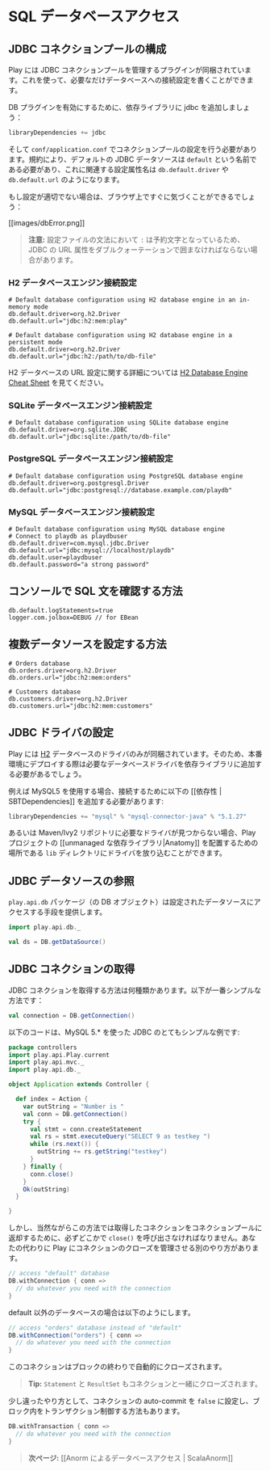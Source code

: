 <!--- Copyright (C) 2009-2013 Typesafe Inc. <http://www.typesafe.com> -->
<!--
# Accessing an SQL database
-->
# SQL データベースアクセス

<!--
## Configuring JDBC connection pools
-->
## JDBC コネクションプールの構成

<!--
Play provides a plug-in for managing JDBC connection pools. You can configure as many databases as you need.
-->
Play には JDBC コネクションプールを管理するプラグインが同梱されています。これを使って、必要なだけデータベースへの接続設定を書くことができます。


<!--
To enable the database plug-in, add jdbc in your build dependencies :
-->
DB プラグインを有効にするために、依存ライブラリに jdbc を追加しましょう：

```scala
libraryDependencies += jdbc
```

<!--
Then you must configure a connection pool in the `conf/application.conf` file. By convention, the default JDBC data source must be called `default` and the corresponding configuration properties are `db.default.driver` and `db.default.url`.
-->
そして `conf/application.conf` でコネクションプールの設定を行う必要があります。規約により、デフォルトの JDBC データソースは `default` という名前である必要があり、これに関連する設定属性名は `db.default.driver` や `db.default.url` のようになります。

<!--
If something isn’t properly configured you will be notified directly in your browser:
-->
もし設定が適切でない場合は、ブラウザ上ですぐに気づくことができるでしょう：

[[images/dbError.png]]

<!--
> **Note:** You likely need to enclose the JDBC URL configuration value with double quotes, since ':' is a reserved character in the configuration syntax.
-->
> **注意:** 設定ファイルの文法において `:` は予約文字となっているため、JDBC の URL 属性をダブルクォーテーションで囲まなければならない場合があります。

<!--
### H2 database engine connection properties
-->
### H2 データベースエンジン接続設定

```properties
# Default database configuration using H2 database engine in an in-memory mode
db.default.driver=org.h2.Driver
db.default.url="jdbc:h2:mem:play"
```

```properties
# Default database configuration using H2 database engine in a persistent mode
db.default.driver=org.h2.Driver
db.default.url="jdbc:h2:/path/to/db-file"
```

<!--
The details of the H2 database URLs are found from [H2 Database Engine Cheat Sheet](http://www.h2database.com/html/cheatSheet.html).
-->
H2 データベースの URL 設定に関する詳細については [H2 Database Engine Cheat Sheet](http://www.h2database.com/html/cheatSheet.html) を見てください。

<!--
### SQLite database engine connection properties
-->
### SQLite データベースエンジン接続設定

```properties
# Default database configuration using SQLite database engine
db.default.driver=org.sqlite.JDBC
db.default.url="jdbc:sqlite:/path/to/db-file"
```

<!--
### PostgreSQL database engine connection properties
-->
### PostgreSQL データベースエンジン接続設定

```properties
# Default database configuration using PostgreSQL database engine
db.default.driver=org.postgresql.Driver
db.default.url="jdbc:postgresql://database.example.com/playdb"
```

<!--
### MySQL database engine connection properties
-->
### MySQL データベースエンジン接続設定

```properties
# Default database configuration using MySQL database engine
# Connect to playdb as playdbuser
db.default.driver=com.mysql.jdbc.Driver
db.default.url="jdbc:mysql://localhost/playdb"
db.default.user=playdbuser
db.default.password="a strong password"
```

<!--
## How to see SQL Statement in the console?
-->
## コンソールで SQL 文を確認する方法

```properties
db.default.logStatements=true
logger.com.jolbox=DEBUG // for EBean
```

<!--
## How to configure several data sources
-->
## 複数データソースを設定する方法

```properties
# Orders database
db.orders.driver=org.h2.Driver
db.orders.url="jdbc:h2:mem:orders"

# Customers database
db.customers.driver=org.h2.Driver
db.customers.url="jdbc:h2:mem:customers"
```

<!--
## Configuring the JDBC Driver
-->
## JDBC ドライバの設定

<!--
Play is bundled only with an [H2](http://www.h2database.com) database driver. Consequently, to deploy in production you will need to add your database driver as a dependency.
-->
Play には [H2](http://www.h2database.com) データベースのドライバのみが同梱されています。そのため、本番環境にデプロイする際は必要なデータベースドライバを依存ライブラリに追加する必要があるでしょう。

<!--
For example, if you use MySQL5, you need to add a [[dependency | SBTDependencies]] for the connector:
-->
例えば MySQL5 を使用する場合、接続するために以下の [[依存性 | SBTDependencies]] を追加する必要があります:

```scala
libraryDependencies += "mysql" % "mysql-connector-java" % "5.1.27"
```

<!--
Or if the driver can't be found from repositories you can drop the driver into your project's [[unmanaged dependencies|Anatomy]] `lib` directory.
-->
あるいは Maven/Ivy2 リポジトリに必要なドライバが見つからない場合、Play プロジェクトの [[unmanaged な依存ライブラリ|Anatomy]] を配置するための場所である `lib` ディレクトリにドライバを放り込むことができます。

<!--
## Accessing the JDBC datasource
-->
## JDBC データソースの参照

<!--
The `play.api.db` package provides access to the configured data sources:
-->
`play.api.db` パッケージ（の DB オブジェクト）は設定されたデータソースにアクセスする手段を提供します。

```scala
import play.api.db._

val ds = DB.getDataSource()
```

<!--
## Obtaining a JDBC connection
-->
## JDBC コネクションの取得

<!--
There are several ways to retrieve a JDBC connection. The simplest way is:
-->
JDBC コネクションを取得する方法は何種類かあります。以下が一番シンプルな方法です：

```scala
val connection = DB.getConnection()
```

<!--
Following code show you a JDBC example very simple, working with MySQL 5.*:
-->
以下のコードは、MySQL 5.* を使った JDBC のとてもシンプルな例です:

```scala
package controllers
import play.api.Play.current
import play.api.mvc._
import play.api.db._

object Application extends Controller {

  def index = Action {
    var outString = "Number is "
    val conn = DB.getConnection()
    try {
      val stmt = conn.createStatement
      val rs = stmt.executeQuery("SELECT 9 as testkey ")
      while (rs.next()) {
        outString += rs.getString("testkey")
      }
    } finally {
      conn.close()
    }
    Ok(outString)
  }

}
```


<!--
But of course you need to call `close()` at some point on the opened connection to return it to the connection pool. Another way is to let Play manage closing the connection for you:
-->
しかし、当然ながらこの方法では取得したコネクションをコネクションプールに返却するために、必ずどこかで `close()` を呼び出さなければなりません。あなたの代わりに Play にコネクションのクローズを管理させる別のやり方があります。

```scala
// access "default" database
DB.withConnection { conn =>
  // do whatever you need with the connection
}
```

<!--
For a database other than the default:
-->
default 以外のデータベースの場合は以下のようにします。

```scala
// access "orders" database instead of "default"
DB.withConnection("orders") { conn =>
  // do whatever you need with the connection
}
```

<!--
The connection will be automatically closed at the end of the block.
-->
このコネクションはブロックの終わりで自動的にクローズされます。

<!--
> **Tip:** Each `Statement` and `ResultSet` created with this connection will be closed as well.
-->
> **Tip:** `Statement` と `ResultSet` もコネクションと一緒にクローズされます。

<!--
A variant is to set the connection's auto-commit to `false` and to manage a transaction for the block:
-->
少し違ったやり方として、コネクションの auto-commit を `false` に設定し、ブロック内をトランザクション制御する方法もあります。

```scala
DB.withTransaction { conn =>
  // do whatever you need with the connection
}
```

<!--
> **Next:** [[Using Anorm to access your database | ScalaAnorm]]
-->
> **次ページ:** [[Anorm によるデータベースアクセス | ScalaAnorm]]
